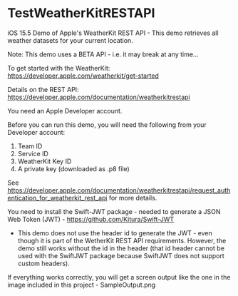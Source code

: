 # TestWeatherKitRESTAPI
iOS 15.5 Demo of Apple's WeatherKit REST API - This demo retrieves all weather datasets for your current location. 

Note: This demo uses a BETA API - i.e. it may break at any time... 

To get started with the WeatherKit: https://developer.apple.com/weatherkit/get-started

Details on the REST API: https://developer.apple.com/documentation/weatherkitrestapi

You need an Apple Developer account. 

Before you can run this demo, you will need the following from your Developer account:
1) Team ID
2) Service ID
3) WeatherKit Key ID
4) A private key (downloaded as .p8 file)

See https://developer.apple.com/documentation/weatherkitrestapi/request_authentication_for_weatherkit_rest_api for more details.

You need to install the Swift-JWT package - needed to generate a JSON Web Token (JWT) - https://github.com/Kitura/Swift-JWT

* This demo does not use the header id to generate the JWT - even though it is part of the WetherKit REST API requirements. However, the demo still works without the id in the header (that id header cannot be used with the SwiftJWT package because SwiftJWT does not support custom headers).

If everything works correctly, you will get a screen output like the one in the image included in this project - SampleOutput.png


